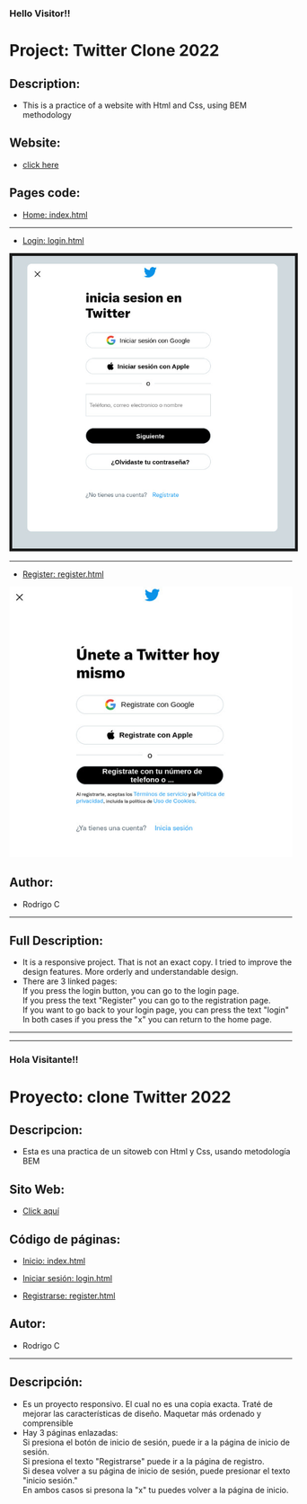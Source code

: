 <h3>Hello Visitor!!</h3>

# Project: Twitter Clone 2022

## Description:

- This is a practice of a website with Html and Css, using BEM methodology

## Website:

- [click here](https://roddevwork.github.io/twittrod/)

## Pages code:

- [Home: index.html](./index.html)



---

- [Login: login.html](/src/pages/login.html)

<img src="./src/imgs/login-tw.jpg" border="5px solid red"/>

---

- [Register: register.html](/src/pages/register.html)

<kbd>
  <img src="./src/imgs/register-tw.jpg" />
</kbd>

## Author:

- Rodrigo C

---

## Full Description:

- It is a responsive project. That is not an exact copy. I tried to improve the design features. More orderly and understandable design. <br>
- There are 3 linked pages:<br>
  If you press the login button, you can go to the login page.<br>
  If you press the text "Register" you can go to the registration page.<br>
  If you want to go back to your login page, you can press the text "login"<br>
  In both cases if you press the "x" you can return to the home page.

---

---

<h3>Hola Visitante!!</h3>

# Proyecto: clone Twitter 2022

## Descripcion:

- Esta es una practica de un sitoweb con Html y Css, usando metodología BEM

## Sito Web:

- [Click aquí](https://roddevwork.github.io/twittrod/)

## Código de páginas:

- [Inicio: index.html](./index.html)

- [Iniciar sesión: login.html](/src/pages/login.html)

- [Registrarse: register.html](/src/pages/register.html)

## Autor:

- Rodrigo C

---

## Descripción:

- Es un proyecto responsivo. El cual no es una copia exacta. Traté de mejorar las características de diseño. Maquetar más ordenado y comprensible<br>
- Hay 3 páginas enlazadas:<br>
  Si presiona el botón de inicio de sesión, puede ir a la página de inicio de sesión.<br>
  Si presiona el texto "Registrarse" puede ir a la página de registro.<br>
  Si desea volver a su página de inicio de sesión, puede presionar el texto "inicio sesión."<br>
  En ambos casos si presona la "x" tu puedes volver a la página de inicio.
